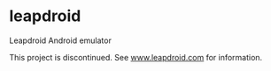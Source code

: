 # leapdroid
Leapdroid Android emulator

This project is discontinued. See www.leapdroid.com for information.
